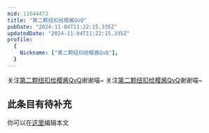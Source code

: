 ```yaml
---
mid: 11644473
title: "第二颗纽扣给樱酱QvQ"
pubDate: "2024-11-04T11:22:15.335Z"
updatedDate: "2024-11-04T11:22:15.335Z"
profile:
  {
    Nickname: ["第二颗纽扣给樱酱QvQ"],
  }
---
```


关注[第二颗纽扣给樱酱QvQ](https://space.bilibili.com/11644473)谢谢喵~ 关注[第二颗纽扣给樱酱QvQ](https://space.bilibili.com/11644473)谢谢喵~

## 此条目有待补充
你可以在[这里](https://github.com/Yuhanawa/VTuber.ICU/edit/master/src/content/v/第二颗纽扣给樱酱QvQ/index.md)编辑本文
